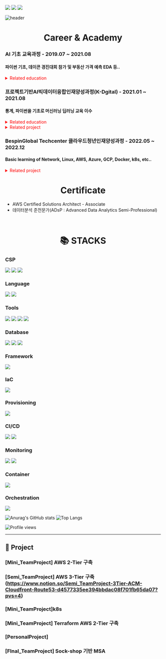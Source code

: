 <!-- 메일,링크드인 배지 -->
<a href="mailto:01140114mjp@donga.ac.kr"><img src="https://img.shields.io/badge/01140114mjp@donga.ac.kr-EA4335?style=for-the-badge&logo=Gmail&logoColor=white"></a>
<a href="https://www.notion.so/Park-Minjoo-589cec5a432346a69849dd526975c410?pvs=4"><img src="https://img.shields.io/badge/Portfolio-000000?style=for-the-badge&logo=Notion&logoColor=white"></a>
<a href="https://www.linkedin.com/in/minjoo-park-21974525b/"><img src="https://img.shields.io/badge/Minjoo Park-0A66C2?style=for-the-badge&logo=LinkedIn&logoColor=white"></a>

<!-- 이름 -->
![header](https://capsule-render.vercel.app/api?type=waving&color=87CEEB&height=250&section=header&text=MINJOO%20PARK&fontSize=90&animation=fadeIn&fontAlignY=38&desc=%20&descAlignY=62&descAlign=62)

<!-- 이수교육 -->
<div align=center><h1>Career & Academy</h1></div>
<h3>AI 기초 교육과정 - 2019.07 ~ 2021.08</h3> 
<h4>파이썬 기초, 데이콘 경진대회 참가 및 부동산 가격 예측 EDA 등..</h4>
<details>
  <summary style="color:red">Related education</summary>
  <div markdown="1">
    <a href="https://github.com/flowof/AIbasicCLUB">Git</a>
  </div>
</details>
  
<h3>프로젝트기반AI빅데이터융합인재양성과정(K-Dgital) - 2021.01 ~ 2021.08</h3>
<h4>통계, 파이썬을 기초로 머신러닝 딥러닝 교육 이수</h4>
<details>
  <summary style="color:red">Related education</summary>
  <div markdown="1">
  <ul>
    <li><div><a href="https://github.com/flowof/KDT-statistics">통계Git</a></div>
    </li>
    <li>
      <div><a href="https://github.com/flowof/KDT-numpy_pandas">넘파이&판다스Git</a></div>
    </li>
    <li>
      <div><a href="https://github.com/flowof/KDT-ML">머신러닝Git</a></div>
    </li>
    <li><div><a href="https://github.com/flowof/KDT-DL">딥러닝Git</a></div>
    </li>
  </ul>
  </div>
</details>
<details>
  <summary style="color:red">Related project</summary>
  <div markdown="1">
  <ul>
    <li><div><a href="https://github.com/flowof/KDT-MiniProject">웹툰다이어리</a></div>
    </li>
<!--     <li>
      <div><a href="~~~~">견종탐지</a></div>
    </li> -->
  </ul>
  </div>
</details>

<h3>BespinGlobal Techcenter 클라우드청년인재양성과정 - 2022.05 ~ 2022.12</h3> 
<h4>Basic learning of Network, Linux, AWS, Azure, GCP, Docker, k8s, etc..</h4>
<!-- <details>
  <summary style="color:red">Related education</summary>
  <div markdown="1">
    <a href="">[Semi_TeamProject] AWS Spring petclinic 3-Tier 구축</a>
  </div>
  <div markdown="1">
    <a href="~~~~">EKS environment website using open source to reduce costs</a>(AWS EKS Cluster)
  </div>
  </ul>
  </div>
</details> -->
<details>
  <summary style="color:red">Related project</summary>
  <div markdown="1">
    <a href="https://www.notion.so/Semi_TeamProject-3Tier-ACM-Cloudfront-Route53-d4577335ee394bbdac08f701fb65da07?pvs=4">[Semi_TeamProject] AWS Spring petclinic 3-Tier 구축</a>
  </div>
  <div markdown="1">
    <a href="https://truth-goat-58a.notion.site/Mini-AWS-k8s-3Tier-9cd1a1e59ec7481d9b1cfc94355ab347?pvs=4">[Mini] AWS k8s 기반 3Tier 인프라 구축 Notion</a>
  </div>
  <div markdown="1">
    <a href="https://www.notion.so/Mini-NCP-3Tier-0052e7ea50a64617a1873178a780f98b?pvs=4">[Mini] NCP 3Tier 인프라 구축 Notion</a>
  </div>
  <div markdown="1">
    <a href="https://truth-goat-58a.notion.site/Mini-AWS-Terraform-3Tier-9f9f44b35c3c4b42ae59d0f03e9246ae?pvs=4">[Mini] AWS Terraform 기반 3Tier 인프라 구축 Notion</a>
  </div>
  <div markdown="1">
    <a href="https://truth-goat-58a.notion.site/Mini-AWS-2Tier-1e32dfed15ae4c029ba9b063164e8301?pvs=4">[Mini] AWS 2Tier 인프라 구축 Notion</a>
  </div>
  <div markdown="1">
    <a href="https://truth-goat-58a.notion.site/Mini-AWS-2Tier-1e32dfed15ae4c029ba9b063164e8301?pvs=4">[Mini] AWS 2Tier 인프라 구축 Notion</a>
  </div>
  <div markdown="1">
    <a href="https://truth-goat-58a.notion.site/Personal-Terraform-2Tier-c9d7c8208c3e4696b28e84aa15cf0815?pvs=4">[Personal] Terraform 기반 2Tier 인프라 구축 Notion</a>
  </div>
  <div markdown="1">
    <a href="https://truth-goat-58a.notion.site/Personal-Azure-2Tier-5782b1d13dd44355a380237ff06e0c4d?pvs=4">[Personal] Azure 2Tier 인프라 구축 Notion</a>
  </div>
  <div markdown="1">
    <a href="https://truth-goat-58a.notion.site/Final-AWS-MSA-9beb7894a7ea47f3954f2aac1df7e1e0?pvs=4">[Final] AWS MSA 인프라 구축 Notion</a>
  </div>
</details>



<!-- 자격증 -->
<div align=center><h1>Certificate</h1></div>
<ul>
  <li>
    AWS Certified Solutions Architect - Associate
  </li> 
  <li>
    데이터분석 준전문가(ADsP : Advanced Data Analytics Semi-Professional)
  </li>
</ul> 
<!--
<div align=center><h1>Certificate</h1></div>
<h3>Microsoft Certified: Azure Fundamentals</h3> 

![microsoft-certified-azure-fundamentals (2)](https://user-images.githubusercontent.com/59479926/200098689-3f259eab-bb40-4d0e-9461-2e01c57e6208.png)

<img align=right width="10%" src="https://user-images.githubusercontent.com/99170756/218972278-0805f1ce-438c-43cd-aedd-a7dd3d1a978e.png"/>
-->
<br>

<div align=center><h1>📚 STACKS</h1></div>

### CSP

<img src="https://img.shields.io/badge/Amazon AWS-232F3E?style=for-the-badge&logo=Amazon AWS&logoColor=white"> <!--aws-->
<img src="https://img.shields.io/badge/GCP-4285F4?style=for-the-badge&logo=Google Cloud&logoColor=white"> <!--GCP-->
<img src="https://img.shields.io/badge/Microsoft Azure-0078D4?style=for-the-badge&logo=Microsoft Azure&logoColor=white"> <!--azure-->

### Language

<img src="https://img.shields.io/badge/Python-3776AB?style=for-the-badge&logo=Python&logoColor=white"> <!--Python-->
<img src="https://img.shields.io/badge/R-276DC3?style=for-the-badge&logo=R&logoColor=white"> <!--R-->


### Tools

<img src="https://img.shields.io/badge/Visual Studio Code-007ACC?style=for-the-badge&logo=Visual Studio Code&logoColor=white"> <!--vscode-->
<img src="https://img.shields.io/badge/RStudio-75AADB?style=for-the-badge&logo=RStudio&logoColor=white">  <!--R Studio-->
<img src="https://img.shields.io/badge/Jupyter Notebook-F37626?style=for-the-badge&logo=Jupyter&logoColor=white">  <!--Jupyter Notebook-->
<img src="https://img.shields.io/badge/Google Colab-F9AB00?style=for-the-badge&logo=Google Colab&logoColor=white">  <!--Google Colab-->


### Database

<img src="https://img.shields.io/badge/mysql-4479A1?style=for-the-badge&logo=mysql&logoColor=white">  <!--mysql-->
<img src="https://img.shields.io/badge/SQLite-003B57?style=for-the-badge&logo=SQLite&logoColor=white">  <!--SQLite-->
<img src="https://img.shields.io/badge/oracle-F80000?style=for-the-badge&logo=oracle&logoColor=white">  <!--oracle-->


### Framework

<!-- <img src="https://img.shields.io/badge/apache tomcat-F8DC75?style=for-the-badge&logo=apachetomcat&logoColor=white"> <!--apachetomcat--> 
<img src="https://img.shields.io/badge/Spring-6DB33F?style=for-the-badge&logo=Spring&logoColor=white">  <!--spring-->

### IaC
<img src="https://img.shields.io/badge/Terraform-7B42BC?style=for-the-badge&logo=Terraform&logoColor=white">  <!--terraform-->

### Provisioning
<img src="https://img.shields.io/badge/Ansible-EE0000?style=for-the-badge&logo=Ansible&logoColor=white">  <!--ansible-->

### CI/CD
<img src="https://img.shields.io/badge/Jenkins-D24939?style=for-the-badge&logo=Jenkins&logoColor=white">  <!--jenkins-->
<img src="https://img.shields.io/badge/ArgoCD-EF7B4D?style=for-the-badge&logo=Argo&logoColor=white">  <!--argocd-->


### Monitoring
<img src="https://img.shields.io/badge/Prometheus-E6522C?style=for-the-badge&logo=Prometheus&logoColor=white">  <!--Prometheus-->
<img src="https://img.shields.io/badge/Grafana-F46800?style=for-the-badge&logo=Grafana&logoColor=white">  <!--Grafana-->


### Container
<img src="https://img.shields.io/badge/Docker-2496ED?style=for-the-badge&logo=Docker&logoColor=white">  <!--Docker-->

### Orchestration
<img src="https://img.shields.io/badge/Kubernetes-326CE5?style=for-the-badge&logo=Kubernetes&logoColor=white">  <!--k8s-->

![Anurag's GitHub stats](https://github-readme-stats.vercel.app/api?username=flowof&show_icons=true&theme=tokyonight)
![Top Langs](https://github-readme-stats.vercel.app/api/top-langs/?username=flowof&layout=compact&theme=tokyonight)


![Profile views](https://gpvc.arturio.dev/flowof)  

----

## 🔭 Project

### [Mini_TeamProject] AWS 2-Tier 구축
### [Semi_TeamProject] AWS 3-Tier 구축 (https://www.notion.so/Semi_TeamProject-3Tier-ACM-Cloudfront-Route53-d4577335ee394bbdac08f701fb65da07?pvs=4)
### [Mini_TeamProject]k8s 
### [Mini_TeamProject] Terraform AWS 2-Tier 구축
### [PersonalProject] 
### [FInal_TeamProject] Sock-shop 기반 MSA





<!--
- 🔭 I’m currently working on ...
- 🌱 I’m currently learning ...
- 👯 I’m looking to collaborate on ...
- 🤔 I’m looking for help with ...
- 💬 Ask me about ...
- 📫 How to reach me: ...
- 😄 Pronouns: ...
- ⚡ Fun fact: ...
-->
